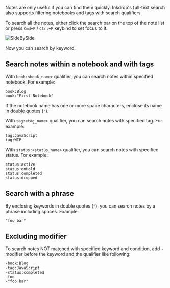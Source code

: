 Notes are only useful if you can find them quickly. Inkdrop's full-text search also supports filtering notebooks and tags with search qualifiers.

To search all the notes, either click the search bar on the top of the note list or press `Cmd+F` / `Ctrl+F` keybind to set focus to it.

![SideBySide](/manual/04-searching_searchbar.png)

Now you can search by keyword.

## Search notes within a notebook and with tags

With `book:<book_name>` qualifier, you can search notes within specified notebook.
For example:

```
book:Blog
book:"First Notebook"
```

If the notebook name has one or more space characters, enclose its name in double quotes (`"`).

With `tag:<tag_name>` qualifier, you can search notes with specified tag.
For example:

```
tag:JavaScript
tag:WIP
```

With `status:<status_name>` qualifier, you can search notes with specified status.
For example:

```
status:active
status:onHold
status:completed
status:dropped
```

## Search with a phrase

By enclosing keywords in double quotes (`"`), you can search notes by a phrase including spaces.
Example:

```
"foo bar"
```

## Excluding modifier

To search notes NOT matched with specified keyword and condition, add `-` modifier before the keyword and the qualifier like following:

```
-book:Blog
-tag:JavaScript
-status:completed
-foo
-"foo bar"
```

